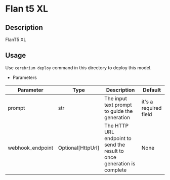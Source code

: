 # Flan t5 XL

## Description
FlanT5 XL

## Usage
Use `cerebrium deploy` command in this directory to deploy this model.

- Parameters

| Parameter | Type | Description | Default |
| --- | --- | --- | --- |
| prompt | str | The input text prompt to guide the generation | it's a required field |
| webhook_endpoint | Optional[HttpUrl] | The HTTP URL endpoint to send the result to once generation is complete | None |